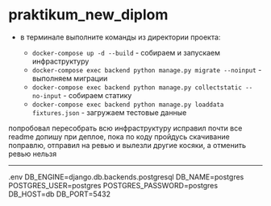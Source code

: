 # praktikum_new_diplom

- в терминале выполните команды из директории проекта:

  - `docker-compose up -d --build` - собираем и запускаем инфраструктуру
  - `docker-compose exec backend python manage.py migrate --noinput` - выполняем миграции
  - `docker-compose exec backend python manage.py collectstatic --no-input` - собираем статику
  - `docker-compose exec backend python manage.py loaddata fixtures.json` - загружаем тестовые данные

попробовал пересобрать всю инфраструктуру
исправил почти все
readme допишу при деплое, пока по коду пройдусь
скачивание поправлю, отправил на ревью и вылезли другие косяки, а отменить ревью нельзя




----
.env
DB_ENGINE=django.db.backends.postgresql
DB_NAME=postgres
POSTGRES_USER=postgres
POSTGRES_PASSWORD=postgres
DB_HOST=db
DB_PORT=5432
